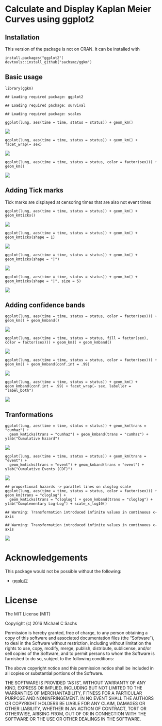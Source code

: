 Calculate and Display Kaplan Meier Curves using ggplot2
=======================================================

Installation
------------

This version of the package is not on CRAN. It can be installed with

    install.packages("ggplot2")
    devtools::install_github("sachsmc/ggkm")

Basic usage
-----------

    library(ggkm)

    ## Loading required package: ggplot2

    ## Loading required package: survival

    ## Loading required package: scales

    ggplot(lung, aes(time = time, status = status)) + geom_km()

![](README_files/figure-markdown_strict/unnamed-chunk-1-1.png)

    ggplot(lung, aes(time = time, status = status)) + geom_km() + facet_wrap(~ sex)

![](README_files/figure-markdown_strict/unnamed-chunk-1-2.png)

    ggplot(lung, aes(time = time, status = status, color = factor(sex))) + geom_km()

![](README_files/figure-markdown_strict/unnamed-chunk-1-3.png)

Adding Tick marks
-----------------

Tick marks are displayed at censoring times that are also not event
times

    ggplot(lung, aes(time = time, status = status)) + geom_km() + geom_kmticks()

![](README_files/figure-markdown_strict/unnamed-chunk-2-1.png)

    ggplot(lung, aes(time = time, status = status)) + geom_km() + geom_kmticks(shape = 1)

![](README_files/figure-markdown_strict/unnamed-chunk-2-2.png)

    ggplot(lung, aes(time = time, status = status)) + geom_km() + geom_kmticks(shape = "|")

![](README_files/figure-markdown_strict/unnamed-chunk-2-3.png)

    ggplot(lung, aes(time = time, status = status)) + geom_km() + geom_kmticks(shape = "|", size = 5)

![](README_files/figure-markdown_strict/unnamed-chunk-2-4.png)

Adding confidence bands
-----------------------

    ggplot(lung, aes(time = time, status = status, color = factor(sex))) + geom_km() + geom_kmband()

![](README_files/figure-markdown_strict/unnamed-chunk-3-1.png)

    ggplot(lung, aes(time = time, status = status, fill = factor(sex), color = factor(sex))) + geom_km() + geom_kmband()

![](README_files/figure-markdown_strict/unnamed-chunk-3-2.png)

    ggplot(lung, aes(time = time, status = status, color = factor(sex))) + geom_km() + geom_kmband(conf.int = .99)

![](README_files/figure-markdown_strict/unnamed-chunk-3-3.png)

    ggplot(lung, aes(time = time, status = status)) + geom_km() + geom_kmband(conf.int = .99) + facet_wrap(~ sex, labeller = "label_both")

![](README_files/figure-markdown_strict/unnamed-chunk-3-4.png)

Tranformations
--------------

    ggplot(lung, aes(time = time, status = status)) + geom_km(trans = "cumhaz") + 
      geom_kmticks(trans = "cumhaz") + geom_kmband(trans = "cumhaz") + ylab("Cumulative hazard")

![](README_files/figure-markdown_strict/unnamed-chunk-4-1.png)

    ggplot(lung, aes(time = time, status = status)) + geom_km(trans = "event") + 
      geom_kmticks(trans = "event") + geom_kmband(trans = "event") + ylab("Cumulative Events (CDF)")

![](README_files/figure-markdown_strict/unnamed-chunk-4-2.png)

    ## proportional hazards -> parallel lines on cloglog scale
    ggplot(lung, aes(time = time, status = status, color = factor(sex))) + geom_km(trans = "cloglog") + 
      geom_kmticks(trans = "cloglog") + geom_kmband(trans = "cloglog") + ylab("Complementary Log-Log") + scale_x_log10()

    ## Warning: Transformation introduced infinite values in continuous x-axis

    ## Warning: Transformation introduced infinite values in continuous x-axis

![](README_files/figure-markdown_strict/unnamed-chunk-4-3.png)

Acknowledgements
================

This package would not be possible without the following:

-   [ggplot2](http://ggplot2.org/)

License
=======

The MIT License (MIT)

Copyright (c) 2016 Michael C Sachs

Permission is hereby granted, free of charge, to any person obtaining a
copy of this software and associated documentation files (the
“Software”), to deal in the Software without restriction, including
without limitation the rights to use, copy, modify, merge, publish,
distribute, sublicense, and/or sell copies of the Software, and to
permit persons to whom the Software is furnished to do so, subject to
the following conditions:

The above copyright notice and this permission notice shall be included
in all copies or substantial portions of the Software.

THE SOFTWARE IS PROVIDED “AS IS”, WITHOUT WARRANTY OF ANY KIND, EXPRESS
OR IMPLIED, INCLUDING BUT NOT LIMITED TO THE WARRANTIES OF
MERCHANTABILITY, FITNESS FOR A PARTICULAR PURPOSE AND NONINFRINGEMENT.
IN NO EVENT SHALL THE AUTHORS OR COPYRIGHT HOLDERS BE LIABLE FOR ANY
CLAIM, DAMAGES OR OTHER LIABILITY, WHETHER IN AN ACTION OF CONTRACT,
TORT OR OTHERWISE, ARISING FROM, OUT OF OR IN CONNECTION WITH THE
SOFTWARE OR THE USE OR OTHER DEALINGS IN THE SOFTWARE.
